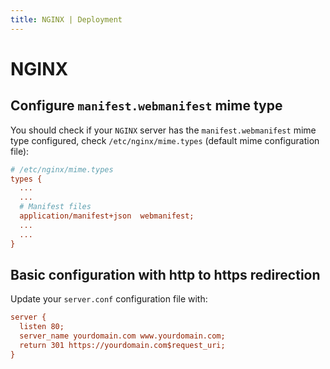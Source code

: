 ```yaml
---
title: NGINX | Deployment
---
```


# NGINX

## Configure `manifest.webmanifest` mime type

You should check if your `NGINX` server has the `manifest.webmanifest` mime type configured, check `/etc/nginx/mime.types`
(default mime configuration file):

```ini
# /etc/nginx/mime.types
types {
  ...
  ...
  # Manifest files
  application/manifest+json  webmanifest;
  ...
  ...
}
```

## Basic configuration with http to https redirection

Update your `server.conf` configuration file with:

```ini
server {
  listen 80;
  server_name yourdomain.com www.yourdomain.com;
  return 301 https://yourdomain.com$request_uri;
}
```

